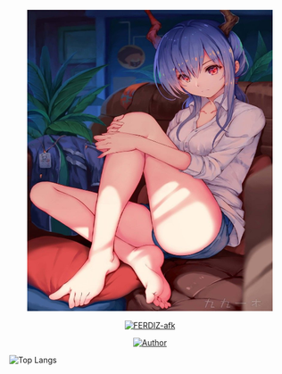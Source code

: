 <p align="center">

<img src="https://github.com/FERDIZ-afk/FERDIZ-afk/blob/main/temp/IMG_20201211_233247_230.jpg" width="440" height="540"/>

<p align="center">
<p align="center">
<a href="#"><img title="FERDIZ-afk" src="https://img.shields.io/badge/FERDIZ_afk-green?colorA=%23ff0000&colorB=%23017e40&style=for-the-badge"></a>

<p align="center">
<a href="https://ferdiz-api.herokuapp.com/"><img title="Author" src="https://img.shields.io/badge/AUTHOR-FERDIZ afk-orange.svg?style=for-the-badge&logo=github"></a>

![Top Langs](https://github-readme-stats.vercel.app/api/top-langs/?username=krypton-byte&hide=css,html&theme=tokyonight)

</p>
